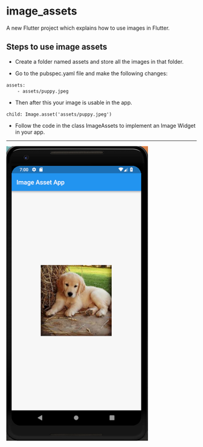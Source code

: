 # image_assets

A new Flutter project which explains how to use images in Flutter.

## Steps to use image assets

* Create a folder named assets and store all the images in that folder.

* Go to the pubspec.yaml file and make the following changes:

```
assets:
    - assets/puppy.jpeg
```

* Then after this your image is usable in the app.

```
child: Image.asset('assets/puppy.jpeg')

```

* Follow the code in the class ImageAssets to implement an Image Widget in your app.

<hr>

![](./assets/screen.png)
